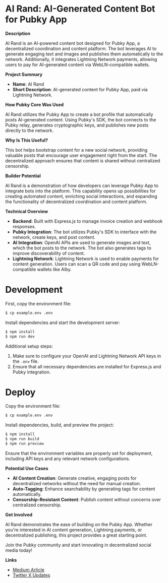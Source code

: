 # AI Rand: AI-Generated Content Bot for Pubky App

**Description**

AI Rand is an AI-powered content bot designed for Pubky App, a decentralized coordination and content platform. The bot leverages AI to generate engaging text and images and publishes them automatically to the network. Additionally, it integrates Lightning Network payments, allowing users to pay for AI-generated content via WebLN-compatible wallets.

**Project Summary**

- **Name**: AI Rand
- **Short Description**: AI-generated content for Pubky App, paid via Lightning Network.

**How Pubky Core Was Used**

AI Rand utilizes the Pubky App to create a bot profile that automatically posts AI-generated content. Using Pubky's SDK, the bot connects to the Pubky relay, generates cryptographic keys, and publishes new posts directly to the network.

**Why Is This Useful?**

This bot helps bootstrap content for a new social network, providing valuable posts that encourage user engagement right from the start. The decentralized approach ensures that content is shared without centralized censorship.

**Builder Potential**

AI Rand is a demonstration of how developers can leverage Pubky App to integrate bots into the platform. This capability opens up possibilities for creating automated content, enriching social interactions, and expanding the functionality of decentralized coordination and content platform.

**Technical Overview**

- **Backend**: Built with Express.js to manage invoice creation and webhook responses.
- **Pubky Integration**: The bot utilizes Pubky's SDK to interface with the network, create keys, and post content.
- **AI Integration**: OpenAI APIs are used to generate images and text, which the bot posts to the network. The bot also generates tags to improve discoverability of content.
- **Lightning Network**: Lightning Network is used to enable payments for content generation. Users can scan a QR code and pay using WebLN-compatible wallets like Alby.

# Development
First, copy the environment file:

```sh
$ cp example.env .env
```

Install dependencies and start the development server:

```sh
$ npm install
$ npm run dev
```

Additional setup steps:

1. Make sure to configure your OpenAI and Lightning Network API keys in the `.env` file.
2. Ensure that all necessary dependencies are installed for Express.js and Pubky integration.

# Deploy
Copy the environment file:

```sh
$ cp example.env .env
```

Install dependencies, build, and preview the project:

```sh
$ npm install
$ npm run build
$ npm run preview
```

Ensure that the environment variables are properly set for deployment, including API keys and any relevant network configurations.

**Potential Use Cases**

- **AI Content Creation**: Generate creative, engaging posts for decentralized networks without the need for manual creation.
- **Auto-Tagging**: Enhance searchability by generating tags for content automatically.
- **Censorship-Resistant Content**: Publish content without concerns over centralized censorship.

**Get Involved**

AI Rand demonstrates the ease of building on the Pubky App. Whether you're interested in AI content generation, Lightning payments, or decentralized publishing, this project provides a great starting point.

Join the Pubky community and start innovating in decentralized social media today!

**Links**

- [Medium Article](https://medium.com/@synonym_to/pubky-ai-bot-62ebf7348c2a)
- [Twitter X Updates](https://x.com/getpubky/)
